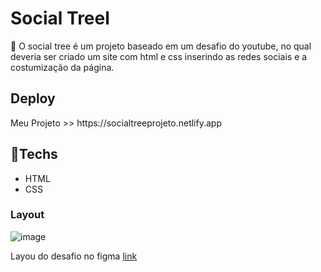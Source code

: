 <h1> Social Treel</h1>
<p>🚀 O social tree é um projeto baseado em um desafio do youtube, no qual deveria ser criado um site com html e css inserindo as redes sociais e a costumização da página.</p>
<h2>Deploy</h2>
<p> Meu Projeto >> https://socialtreeprojeto.netlify.app

<h2>🚀Techs</h2>

+ HTML
+ CSS

<h3>Layout</h3>

![image](https://user-images.githubusercontent.com/116123006/217709727-fa0fad35-776e-4007-a25e-08bc6f3a0bda.png)


Layou do desafio no figma [link](https://www.figma.com/file/48gpM1ebGHulEXrotoIwhZ/DD-%2F-Social-links-(Copy)?node-id=0%3A1&t=hgAohLbr4KtwEXhj-0)
 


